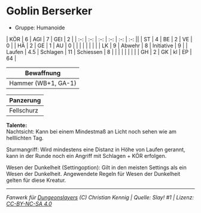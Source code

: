 # Goblin Berserker  
- Gruppe: Humanoide  

| KÖR    | 6   | AGI      | 7  | GEI        | 2  |
| :-: | :-: | :-: | :-: | :-: | :-: ||
| ST     | 4   | BE       | 2  | VE         | 0  |
| HÄ     | 2   | GE       | 1  | AU         | 0  |
|        |     |          |    |            |    |
| LK     | 9   | Abwehr   | 8  | Initiative | 9  |
| Laufen | 4.5 | Schlagen | 11 | Schiessen  | 8  |
|        |     |          |    |            |    |
| GH     | 2   | GK       | kl | EP         | 64 |


| Bewaffnung |
| --- |
| Hammer (WB+1, GA-1) |


| Panzerung |
| --- |
| Fellschurz |


**Talente:**  
Nachtsicht: Kann bei einem Mindestmaß an Licht noch sehen wie am helllichten Tag.

Sturmangriff: Wird mindestens eine Distanz in Höhe von Laufen gerannt, kann in der Runde noch ein Angriff mit Schlagen + KÖR erfolgen.

Wesen der Dunkelheit (Settingoption): Gilt in den meisten Settings als ein Wesen der Dunkelheit. Angewendete Regeln für Wesen der Dunkelheit gelten für diese Kreatur.





___
*Fanwerk für [Dungeonslayers](https://www.dungeonslayers.net/) (C) Christian Kennig | Quelle: Slay! #1 | Lizenz: [CC-BY-NC-SA 4.0](https://creativecommons.org/licenses/by-nc-sa/4.0/deed.de)*